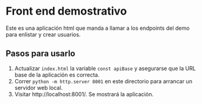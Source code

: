 # Front end demostrativo

Este es una aplicación html que manda a llamar a los endpoints del demo para enlistar y crear usuarios. 

## Pasos para usarlo

1. Actualizar ```index.html``` la variable ```const apiBase``` y asegurarse que la URL base de la aplicación es correcta.
2. Correr ```python -m http.server 8001``` en este directorio para arrancar un servidor web local. 
3. Visitar http://localhost:8001/. Se mostrará la aplicación. 

